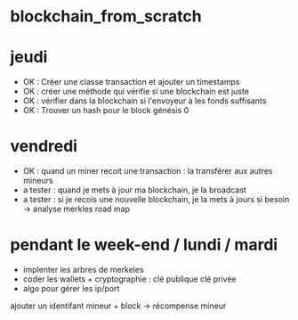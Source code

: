 # blockchain_from_scratch

# jeudi
- OK : Créer une classe transaction et ajouter un timestamps
- OK : créer une méthode qui vérifie si une blockchain est juste
- OK : vérifier dans la blockchain si l'envoyeur à les fonds suffisants
- OK : Trouver un hash pour le block génésis 0

# vendredi 
- OK : quand un miner recoit une transaction :  la transférer aux autres mineurs
- a tester : quand je mets à jour ma blockchain, je la broadcast
- a tester : si je recois une nouvelle blockchain, je la mets à jours si besoin
-> analyse merkles road map
  
# pendant le week-end / lundi / mardi 
- implenter les arbres de merkeles
- coder les wallets + cryptographie : clé publique clé privée
- algo pour gérer les ip/port



ajouter un identifant mineur + block -> récompense mineur